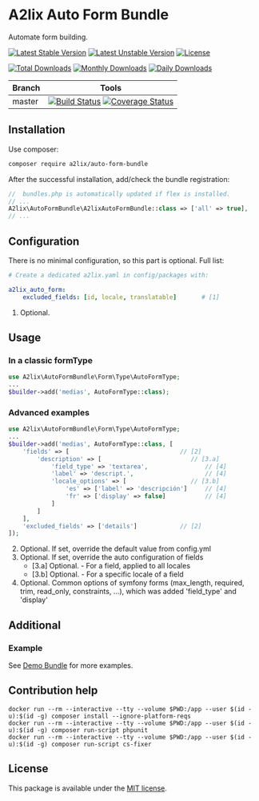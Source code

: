 # A2lix Auto Form Bundle

Automate form building.

[![Latest Stable Version](https://poser.pugx.org/a2lix/auto-form-bundle/v/stable)](https://packagist.org/packages/a2lix/auto-form-bundle)
[![Latest Unstable Version](https://poser.pugx.org/a2lix/auto-form-bundle/v/unstable)](https://packagist.org/packages/a2lix/auto-form-bundle)
[![License](https://poser.pugx.org/a2lix/auto-form-bundle/license)](https://packagist.org/packages/a2lix/auto-form-bundle)

[![Total Downloads](https://poser.pugx.org/a2lix/auto-form-bundle/downloads)](https://packagist.org/packages/a2lix/auto-form-bundle)
[![Monthly Downloads](https://poser.pugx.org/a2lix/auto-form-bundle/d/monthly)](https://packagist.org/packages/a2lix/auto-form-bundle)
[![Daily Downloads](https://poser.pugx.org/a2lix/auto-form-bundle/d/daily)](https://packagist.org/packages/a2lix/auto-form-bundle)

| Branch | Tools |
| --- | --- |
| master | [![Build Status][ci_badge]][ci_link] [![Coverage Status][coverage_badge]][coverage_link] |

## Installation

Use composer:

```bash
composer require a2lix/auto-form-bundle
```

After the successful installation, add/check the bundle registration:

```php
//  bundles.php is automatically updated if flex is installed.
// ...
A2lix\AutoFormBundle\A2lixAutoFormBundle::class => ['all' => true],
// ...
```

## Configuration

There is no minimal configuration, so this part is optional. Full list:

```yaml
# Create a dedicated a2lix.yaml in config/packages with:

a2lix_auto_form:
    excluded_fields: [id, locale, translatable]       # [1]
```

1. Optional.

## Usage

### In a classic formType

```php
use A2lix\AutoFormBundle\Form\Type\AutoFormType;
...
$builder->add('medias', AutoFormType::class);
```

### Advanced examples

```php
use A2lix\AutoFormBundle\Form\Type\AutoFormType;
...
$builder->add('medias', AutoFormType::class, [
    'fields' => [                               // [2]
        'description' => [                         // [3.a]
            'field_type' => 'textarea',                // [4]
            'label' => 'descript.',                    // [4]
            'locale_options' => [                  // [3.b]
                'es' => ['label' => 'descripción']     // [4]
                'fr' => ['display' => false]           // [4]
            ]
        ]
    ],
    'excluded_fields' => ['details']            // [2]
]);
```

2. Optional. If set, override the default value from config.yml
3. Optional. If set, override the auto configuration of fields
   - [3.a] Optional. - For a field, applied to all locales
   - [3.b] Optional. - For a specific locale of a field
4. Optional. Common options of symfony forms (max_length, required, trim, read_only, constraints, ...), which was added 'field_type' and 'display'

## Additional

### Example

See [Demo Bundle](https://github.com/a2lix/Demo) for more examples.

## Contribution help

```
docker run --rm --interactive --tty --volume $PWD:/app --user $(id -u):$(id -g) composer install --ignore-platform-reqs
docker run --rm --interactive --tty --volume $PWD:/app --user $(id -u):$(id -g) composer run-script phpunit
docker run --rm --interactive --tty --volume $PWD:/app --user $(id -u):$(id -g) composer run-script cs-fixer
```

## License

This package is available under the [MIT license](LICENSE).

[ci_badge]: https://github.com/a2lix/AutoFormBundle/actions/workflows/ci.yml/badge.svg
[ci_link]: https://github.com/a2lix/AutoFormBundle/actions/workflows/ci.yml
[coverage_badge]: https://codecov.io/gh/a2lix/AutoFormBundle/branch/master/graph/badge.svg
[coverage_link]: https://codecov.io/gh/a2lix/AutoFormBundle/branch/master

